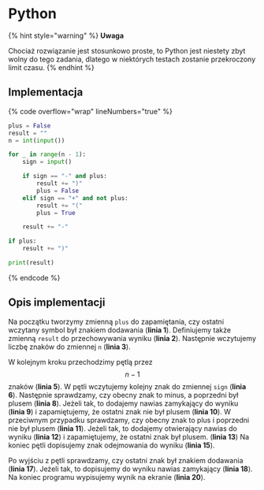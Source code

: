 # Python

{% hint style="warning" %}
**Uwaga**

Chociaż rozwiązanie jest stosunkowo proste, to Python jest niestety zbyt wolny do tego zadania, dlatego w niektórych testach zostanie przekroczony limit czasu.
{% endhint %}

## Implementacja

{% code overflow="wrap" lineNumbers="true" %}
```python
plus = False
result = ""
n = int(input())

for _ in range(n - 1):
    sign = input()

    if sign == "-" and plus:
        result += ")"
        plus = False
    elif sign == "+" and not plus:
        result += "("
        plus = True

    result += "-"

if plus:
    result += ")"

print(result)
```
{% endcode %}

## Opis implementacji

Na początku tworzymy zmienną `plus` do zapamiętania, czy ostatni wczytany symbol był znakiem dodawania (**linia 1**). Definiujemy także zmienną `result` do przechowywania wyniku (**linia 2**). Następnie wczytujemy liczbę znaków do zmiennej `n` (**linia 3**). 

W kolejnym kroku przechodzimy pętlą przez $$n-1$$ znaków (**linia 5**). W pętli wczytujemy kolejny znak do zmiennej `sign` (**linia 6**). Następnie sprawdzamy, czy obecny znak to minus, a poprzedni był plusem (**linia 8**). Jeżeli tak, to dodajemy nawias zamykający do wyniku (**linia 9**) i zapamiętujemy, że ostatni znak nie był plusem (**linia 10**). W przeciwnym przypadku sprawdzamy, czy obecny znak to plus i poprzedni nie był plusem (**linia 11**). Jeżeli tak, to dodajemy otwierający nawias do wyniku (**linia 12**) i zapamiętujemy, że ostatni znak był plusem. (**linia 13**) Na koniec pętli dopisujemy znak odejmowania do wyniku (**linia 15**).

Po wyjściu z pętli sprawdzamy, czy ostatni znak był znakiem dodawania (**linia 17**). Jeżeli tak, to dopisujemy do wyniku nawias zamykający (**linia 18**). Na koniec programu wypisujemy wynik na ekranie (**linia 20**).